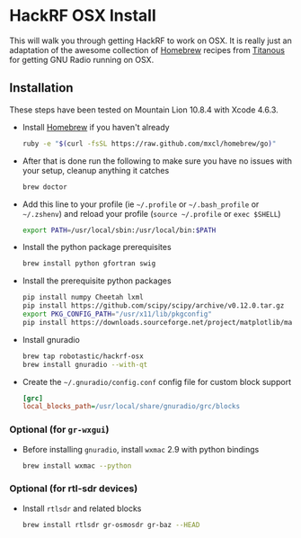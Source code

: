 # HackRF OSX Install

This will walk you through getting HackRF to work on OSX. It is really just an adaptation of the awesome collection of [Homebrew](https://github.com/mxcl/homebrew) recipes from [Titanous](https://github.com/titanous/homebrew-gnuradio) for getting GNU Radio running on OSX.

## Installation

These steps have been tested on Mountain Lion 10.8.4 with Xcode 4.6.3.

- Install [Homebrew](http://brew.sh/) if you haven't already

  ```sh
  ruby -e "$(curl -fsSL https://raw.github.com/mxcl/homebrew/go)"
  ```
- After that is done run the following to make sure you have no issues with your setup, cleanup anything it catches

  ```sh
  brew doctor
  ```

- Add this line to your profile (ie `~/.profile` or `~/.bash_profile` or `~/.zshenv`) and reload
  your profile (`source ~/.profile` or `exec $SHELL`)

  ```sh
  export PATH=/usr/local/sbin:/usr/local/bin:$PATH
  ```

- Install the python package prerequisites

  ```sh
  brew install python gfortran swig
  ```

- Install the prerequisite python packages

  ```sh
  pip install numpy Cheetah lxml
  pip install https://github.com/scipy/scipy/archive/v0.12.0.tar.gz
  export PKG_CONFIG_PATH="/usr/x11/lib/pkgconfig" 
  pip install https://downloads.sourceforge.net/project/matplotlib/matplotlib/matplotlib-1.2.1/matplotlib-1.2.1.tar.gz
  ```

- Install gnuradio 

  ```sh
  brew tap robotastic/hackrf-osx
  brew install gnuradio --with-qt
  ```
- Create the `~/.gnuradio/config.conf` config file for custom block support

  ```ini
  [grc]
  local_blocks_path=/usr/local/share/gnuradio/grc/blocks
  ```

### Optional (for `gr-wxgui`)

- Before installing `gnuradio`, install `wxmac` 2.9 with python bindings

  ```sh
  brew install wxmac --python
  ```

### Optional (for rtl-sdr devices)

- Install `rtlsdr` and related blocks

  ```sh
  brew install rtlsdr gr-osmosdr gr-baz --HEAD
  ```
